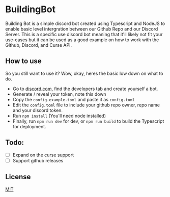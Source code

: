 # BuildingBot
Building Bot is a simple discord bot created using Typescript and NodeJS to enable basic level intergration between our Github Repo and our Discord Server. This is a specific use discord bot meaning that it'll likely not fit your use-cases but it can be used as a good example on how to work with the Github, Discord, and Curse API.

## How to use
So you still want to use it? Wow, okay, heres the basic low down on what to do.

- Go to [discord.com](discord.com), find the developers tab and create yourself a bot.
- Generate / reveal your token, note this down
- Copy the `config.example.toml` and paste it as `config.toml`
- Edit the `config.toml` file to include your github repo owner, repo name and your discord token.
- Run `npm install` (You'll need node installed)
- Finally, run `npm run dev` for dev, or `npm run build` to build the Typescript for deployment.

## Todo: 
- [ ] Expand on the curse support
- [ ] Support github releases

## License
[MIT](LICENSE)
